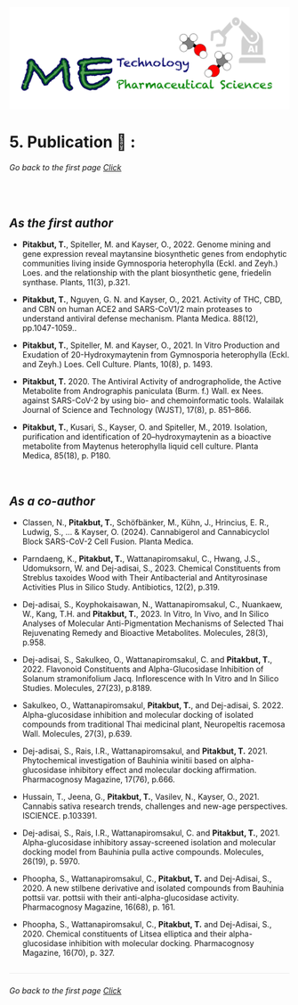 ![](../images/cv-header.png)


# 5. Publication 🔬 :


###### Go back to the first page [Click](../README.md)

&nbsp;

## *As the first author*

- __Pitakbut, T.__, Spiteller, M. and Kayser, O., 2022. Genome mining and gene expression reveal maytansine biosynthetic genes from endophytic communities living inside Gymnosporia heterophylla (Eckl. and Zeyh.) Loes. and the relationship with the plant biosynthetic gene, friedelin synthase. Plants, 11(3), p.321.

 
- __Pitakbut, T.__, Nguyen, G. N. and Kayser, O., 2021. Activity of THC, CBD, and CBN on human ACE2 and SARS-CoV1/2 main proteases to understand antiviral defense mechanism. Planta Medica. 88(12), pp.1047-1059..


- __Pitakbut, T.__, Spiteller, M. and Kayser, O., 2021. In Vitro Production and Exudation of 20-Hydroxymaytenin from Gymnosporia heterophylla (Eckl. and Zeyh.) Loes. Cell Culture. Plants, 10(8), p. 1493.


- __Pitakbut, T.__ 2020. The Antiviral Activity of andrographolide, the Active Metabolite from Andrographis paniculata (Burm. f.) Wall. ex Nees. against SARS-CoV-2 by using bio- and chemoinformatic tools. Walailak Journal of Science and Technology (WJST), 17(8), p. 851–866.


- __Pitakbut, T.__, Kusari, S., Kayser, O. and Spiteller, M., 2019. Isolation, purification and identification of 20–hydroxymaytenin as a bioactive metabolite from Maytenus heterophylla liquid cell culture. Planta Medica, 85(18), p. P180.


&nbsp;

## *As a co-author*

- Classen, N., __Pitakbut, T.__, Schöfbänker, M., Kühn, J., Hrincius, E. R., Ludwig, S., ... & Kayser, O. (2024). Cannabigerol and Cannabicyclol Block SARS-CoV-2 Cell Fusion. Planta Medica.


- Parndaeng, K., __Pitakbut, T.__, Wattanapiromsakul, C., Hwang, J.S., Udomuksorn, W. and Dej-adisai, S., 2023. Chemical Constituents from Streblus taxoides Wood with Their Antibacterial and Antityrosinase Activities Plus in Silico Study. Antibiotics, 12(2), p.319.


- Dej-adisai, S., Koyphokaisawan, N., Wattanapiromsakul, C., Nuankaew, W., Kang, T.H. and __Pitakbut, T.__, 2023. In Vitro, In Vivo, and In Silico Analyses of Molecular Anti-Pigmentation Mechanisms of Selected Thai Rejuvenating Remedy and Bioactive Metabolites. Molecules, 28(3), p.958.


- Dej-adisai, S., Sakulkeo, O., Wattanapiromsakul, C. and __Pitakbut, T.__, 2022. Flavonoid Constituents and Alpha-Glucosidase Inhibition of Solanum stramonifolium Jacq. Inflorescence with In Vitro and In Silico Studies. Molecules, 27(23), p.8189.


- Sakulkeo, O., Wattanapiromsakul, __Pitakbut, T.__, and  Dej-adisai, S. 2022. Alpha-glucosidase inhibition and molecular docking of isolated compounds from traditional Thai medicinal plant, Neuropeltis racemosa Wall. Molecules, 27(3), p.639.


- Dej-adisai, S., Rais, I.R., Wattanapiromsakul, and __Pitakbut, T.__ 2021. Phytochemical investigation of Bauhinia winitii based on alpha-glucosidase inhibitory effect and molecular docking affirmation. Pharmacognosy Magazine, 17(76), p.666.


- Hussain, T., Jeena, G., __Pitakbut, T.__, Vasilev, N., Kayser, O., 2021. Cannabis sativa research trends, challenges and new-age perspectives. ISCIENCE. p.103391.


- Dej-adisai, S., Rais, I.R., Wattanapiromsakul, C. and __Pitakbut, T.__, 2021. Alpha-glucosidase inhibitory assay-screened isolation and molecular docking model from Bauhinia pulla active compounds. Molecules, 26(19), p. 5970.


- Phoopha, S., Wattanapiromsakul, C., __Pitakbut, T.__ and Dej-Adisai, S., 2020. A new stilbene derivative and isolated compounds from Bauhinia pottsii var. pottsii with their anti-alpha-glucosidase activity. Pharmacognosy Magazine, 16(68), p. 161.


- Phoopha, S., Wattanapiromsakul, C., __Pitakbut, T.__ and Dej-Adisai, S., 2020. Chemical constituents of Litsea elliptica and their alpha-glucosidase inhibition with molecular docking. Pharmacognosy Magazine, 16(70), p. 327.

![](../images/line04.png)

###### Go back to the first page [Click](../README.md)
 
